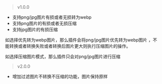 >v1.0.0

 - 支持png/jpg图片有损或者无损转为webp
 - 支持png图片的有损或者无损压缩
 - 支持jpg图片的有损压缩

 如选择优先转为webp图片，那么插件会将png/jpg图片优先转为webp图片
 ，不能转换或者转换失败或者转换后图片更大则执行压缩图片的操作。

 如选择压缩图片模式，那么插件只会对png/jpg图片进行压缩

>v2.0.0

- 增加过滤图片不转换不压缩的功能，图片保持原样